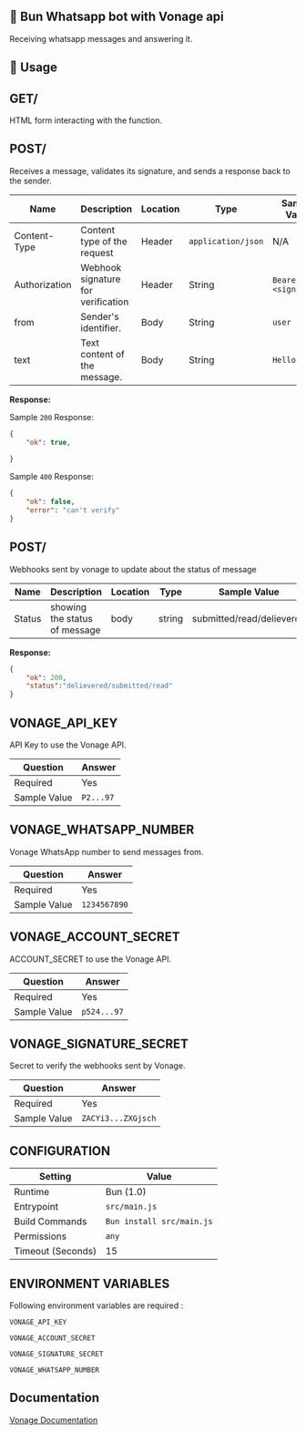 ## 💬 Bun Whatsapp bot with Vonage api
Receiving whatsapp messages and answering it. 


## 🧰 Usage
## GET/
HTML form interacting with the function.
## POST/
Receives a message, validates its signature, and sends a response back to the sender.

| Name          | Description                        | Location | Type                | Sample Value         |
| ------------- | ---------------------------------- | -------- | ------------------- | -------------------- |
| Content-Type  | Content type of the request        | Header   | `application/json ` | N/A                  |
| Authorization | Webhook signature for verification | Header   | String              | `Bearer <signature>` |
| from          | Sender's identifier.               | Body     | String              | `user`              |
| text          | Text content of the message.       | Body     | String              | `Hello World`             |

**Response:**


Sample `200` Response:

```json
{
    "ok": true,
    
}
```

Sample `400` Response:

```json
{
    "ok": false,
    "error": "can't verify"
}
```

## POST/

Webhooks sent by vonage to update about the status of message

| Name          | Description                        | Location | Type                | Sample Value         |
| ------------- | ---------------------------------- | -------- | ------------------- | -------------------- |
| Status  | showing the status of message    | body  | string| submitted/read/delievered          |



**Response:**


```json
{
    "ok": 200,
    "status":"delievered/submitted/read"
}
```



## VONAGE_API_KEY

API Key to use the Vonage API.

| Question      | Answer                                                                                                                   |
| ------------- | ------------------------------------------------------------------------------------------------------------------------ |
| Required      | Yes                                                                                                                      |
| Sample Value  | `P2...97`                                                                                                                |

## VONAGE_WHATSAPP_NUMBER

Vonage WhatsApp number to send messages from.

| Question      | Answer                                                                                                                        |
| ------------- | ----------------------------------------------------------------------------------------------------------------------------- |
| Required      | Yes                                                                                                                           |
| Sample Value  | `1234567890`                                                                                                                 



## VONAGE_ACCOUNT_SECRET

ACCOUNT_SECRET to use the Vonage API.

| Question      | Answer                                                                                                                   |
| ------------- | ------------------------------------------------------------------------------------------------------------------------ |
| Required      | Yes                                                                                                                      |
| Sample Value  | `p524...97`                                                                                                                |

## VONAGE_SIGNATURE_SECRET

Secret to verify the webhooks sent by Vonage.

| Question      | Answer                                                                                                         |
| ------------- | -------------------------------------------------------------------------------------------------------------- |
| Required      | Yes                                                                                                            |
| Sample Value  | `ZACYi3...ZXGjsch`                                                                                                |

## CONFIGURATION


| Setting           | Value                    |
| ----------------- | ------------------------ |
| Runtime           | Bun (1.0)              |
| Entrypoint        | `src/main.js`            |
| Build Commands    | `Bun install src/main.js` |
| Permissions       | `any`                    |
| Timeout (Seconds) | 15                       |


## ENVIRONMENT VARIABLES

Following environment variables are required :

`VONAGE_API_KEY`

`VONAGE_ACCOUNT_SECRET`

`VONAGE_SIGNATURE_SECRET`

`VONAGE_WHATSAPP_NUMBER`

## Documentation

[Vonage Documentation ](https://developer.vonage.com/en/documentation)

